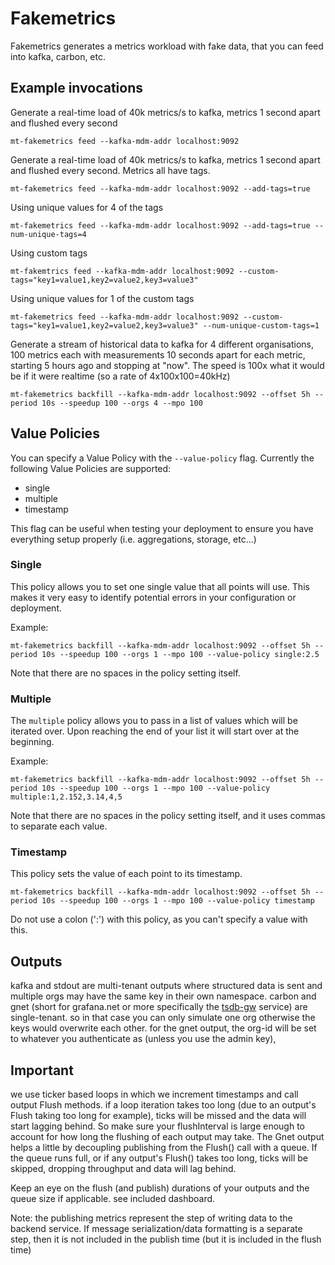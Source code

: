 # Fakemetrics

Fakemetrics generates a metrics workload with fake data, that you can feed into kafka, carbon, etc.

## Example invocations

Generate a real-time load of 40k metrics/s to kafka, metrics 1 second apart and flushed every second

```
mt-fakemetrics feed --kafka-mdm-addr localhost:9092
```

Generate a real-time load of 40k metrics/s to kafka, metrics 1 second apart and flushed every second. Metrics all have tags.

```
mt-fakemetrics feed --kafka-mdm-addr localhost:9092 --add-tags=true
```

Using unique values for 4 of the tags

```
mt-fakemetrics feed --kafka-mdm-addr localhost:9092 --add-tags=true --num-unique-tags=4
```

Using custom tags

```
mt-fakemtrics feed --kafka-mdm-addr localhost:9092 --custom-tags="key1=value1,key2=value2,key3=value3"
```

Using unique values for 1 of the custom tags

```
mt-fakemetrics feed --kafka-mdm-addr localhost:9092 --custom-tags="key1=value1,key2=value2,key3=value3" --num-unique-custom-tags=1
```

Generate a stream of historical data to kafka for 4 different organisations, 100 metrics each
with measurements 10 seconds apart for each metric, starting 5 hours ago and stopping at "now".
The speed is 100x what it would be if it were realtime (so a rate of 4x100x100=40kHz)

```
mt-fakemetrics backfill --kafka-mdm-addr localhost:9092 --offset 5h --period 10s --speedup 100 --orgs 4 --mpo 100
```

## Value Policies

You can specify a Value Policy with the `--value-policy` flag. Currently the following Value Policies are supported:

* single
* multiple
* timestamp

This flag can be useful when testing your deployment to ensure you have everything setup properly (i.e. aggregations, storage, etc...)

### Single

This policy allows you to set one single value that all points will use. This makes it very easy to identify potential errors in your configuration or deployment.

Example:
```
mt-fakemetrics backfill --kafka-mdm-addr localhost:9092 --offset 5h --period 10s --speedup 100 --orgs 1 --mpo 100 --value-policy single:2.5
```

Note that there are no spaces in the policy setting itself.

### Multiple

The `multiple` policy allows you to pass in a list of values which will be iterated over. Upon reaching the end of your list it will start over at the beginning.

Example:
```
mt-fakemetrics backfill --kafka-mdm-addr localhost:9092 --offset 5h --period 10s --speedup 100 --orgs 1 --mpo 100 --value-policy multiple:1,2.152,3.14,4,5
```

Note that there are no spaces in the policy setting itself, and it uses commas to separate each value.

### Timestamp

This policy sets the value of each point to its timestamp.

```
mt-fakemetrics backfill --kafka-mdm-addr localhost:9092 --offset 5h --period 10s --speedup 100 --orgs 1 --mpo 100 --value-policy timestamp
```

Do not use a colon (':') with this policy, as you can't specify a value with this.

## Outputs

kafka and stdout are multi-tenant outputs where structured data is sent and multiple orgs may have the same key in their own namespace.
carbon and gnet (short for grafana.net or more specifically the [tsdb-gw](https://github.com/raintank/tsdb-gw) service) are single-tenant.
so in that case you can only simulate one org otherwise the keys would overwrite each other.
for the gnet output, the org-id will be set to whatever you authenticate as (unless you use the admin key),

## Important

we use ticker based loops in which we increment timestamps and call output Flush methods.
if a loop iteration takes too long (due to an output's Flush taking too long for example),
ticks will be missed and the data will start lagging behind.
So make sure your flushInterval is large enough to account for how long the flushing of each
output may take.  The Gnet output helps a little by decoupling publishing from the Flush() call with a queue.
If the queue runs full, or if any output's Flush() takes too long, ticks will be skipped, dropping throughput and data will lag behind.

Keep an eye on the flush (and publish) durations of your outputs and the queue size if applicable.
see included dashboard.

Note: the publishing metrics represent the step of writing data to the backend service.
If message serialization/data formatting is a separate step, then it is not included in the publish time
(but it is included in the flush time)
